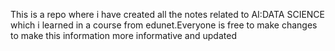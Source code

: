 This is a repo where i have created all the notes related to AI:DATA SCIENCE which i learned in a course from edunet.Everyone is free to make changes to make this information more informative and updated
